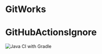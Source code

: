 # GitWorks
# GitHubActionsIgnore
![Java CI with Gradle](https://github.com/GleBukhanov/GitWorks/actions/workflows/gradle.yml/badge.svg)
